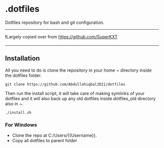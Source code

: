 # .dotfiles

Dotfiles repository for bash and git configuration.

---

❗️Largely copied over from <https://github.com/SuperKXT>

---

## Installation

All you need to do is clone the repository in your home ~ directory inside the
dotfiles folder.

```
git clone https://github.com/Abdullahiqbal2021/dotfiles
```

Then run the install script, it will take care of making symlinks of your
dotfiles and it will also back up any old dotfiles inside dotfiles_old
directory also in ~.

`./install.sh`

### For Windows

- Clone the repo at C:/Users/{{Username}}.
- Copy all dotfiles to parent folder
